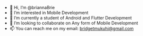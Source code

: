 - 👋 Hi, I’m @briannaBrie
- 👀 I’m interested in Mobile Development
- 🌱 I’m currently a student of Android and  Flutter Development
- 💞️ I’m looking to collaborate on Any form of Mobile Development
- 📫 You can reach me on my email: bridgetmukuhi@gmail.com

<!---
briannaBrie/briannaBrie is a ✨ special ✨ repository because its `README.md` (this file) appears on your GitHub profile.
You can click the Preview link to take a look at your changes.
--->
